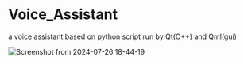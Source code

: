 # Voice_Assistant
a voice assistant  based on python script run by Qt(C++) and Qml(gui)


![Screenshot from 2024-07-26 18-44-19](https://github.com/user-attachments/assets/285de379-69c1-4712-9278-231c345299e0)

